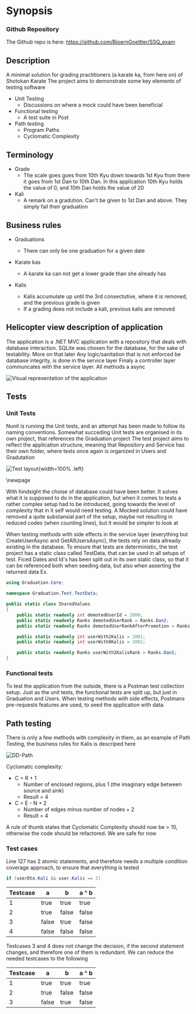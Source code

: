 # Synopsis


### Github Repository
The Github repo is here: https://github.com/BjoernGoettler/SSQ_exam


## Description

A minimal solution for grading practitioners (a karate ka, from here on) of Shotokan Karate
The project aims to demonstrate some key elements of testing software

- Unit Testing
  - Discussions on where a mock could have been beneficial
- Functional testing
  - A test suite in Post
- Path testing
  - Program Paths
  - Cyclomatic Complexity

## Terminology
- Grade
  - The scale goes goes from 10th Kyu down towards 1st Kyu from there it goes from 1st Dan to 10th Dan. In this application 10th Kyu holds the value of 0, and 10th Dan holds the value of 20
- Kali
  - A remark on a gradution. Can't be given to 1st Dan and above. They simply fail their graduation

## Business rules

- Graduations
  - There can only be one graduation for a given date

- Karate kas
  - A karate ka can not get a lower grade than she already has

- Kalis
  - Kalis accumulate up until the 3rd consectutive, where it is removed, and the previous grade is given
  - If a grading does not include a kali, previous kalis are removed


## Helicopter view description of application

The application is a .NET MVC application with a repository that deals with database interaction. SQLite was chosen for the database, for the sake of testability. More on that later
Any logic/sanitation that is not enforced be database integrity, is done in the service layer
Finaly a controller layer communcates with the service layer. All methods a async

![Visual representation of the application](images/GraduationService.png)

  
## Tests

### Unit Tests

Nunit is running the Unit tests, and an attempt has been made to follow its naming conventions. Somewhat succeding
Unit tests are organised in its own project, that references the Graduation project
The test project aims to reflect the application structure, meaning that Repository and Service has their own folder, where tests once again is organized in Users and Gradutation


![Test layout](images/testLayout.png){width=100% .left}


\newpage


With hindsight the choise of database could have been better. It solves what it is supposed to do in the application, but when it comes to tests a rather complex setup had to be introduced, going towards the level of complexity that in it self would need testing.
A Mocked solution could have removed a quite substansial part of the setup, maybe not resulting in reduced codes (when counting lines), but it would be simpler to look at

When testing methods with side effects in the service layer (everything but CreateUserAsync and GetAllUsersAsync), the tests rely on data allready existing in the database. To ensure that tests are deterministic, the test project has a static class called TestData, that can be used in all setups of test. Ficed Dates and Id's has been split out in its own static class, so that it can be referenced both when seeding data, but also when asserting the returned data
Ex.


```csharp
using Graduation.Core;

namespace Graduation.Test.TestData;

public static class SharedValues
{
    public static readonly int demotedUserId = 2000;
    public static readonly Ranks demotedUserRank = Ranks.Dan2;
    public static readonly Ranks demotedUserRankAfterPromotion = Ranks.Dan1;

    public static readonly int userWith2Kalis = 2001;
    public static readonly int userWith0Kalis = 2002;

    public static readonly Ranks userWith2KalisRank = Ranks.Dan1;
}
```


### Functional tests

To test the application from the outside, there is a Postman test collection setup.
Just as the unit tests, the functional tests are split up, but just in Graduation and Users. When testing methods with side effects, Postmans pre-requests features are used, to seed the application with data.

## Path testing

There is only a few methods with complexity in them, as an example of Path Testing, the business rules for Kalis is descriped here

![DD-Path](images/dd-path.png)

Cyclomatic complexity:
- C = R + 1
  - Number of enclosed regions, plus 1 (the imaginary edge between source and sink)
  - Result = 4
- C = E - N + 2
  - Number of edges minus number of nodes + 2
  - Result = 4

A rule of thumb states that Cyclomatic Complexity should now be > 10, otherwise the code should be refactored. We are safe for now

### Test cases

Line 127 has 2 atomic statements, and therefore needs a multiple condition coverage approach, to ensure that everything is tested

```csharp
if (userDto.Kali && user.Kalis == 2)
```

| Testcase | a | b | a ^  b |
| -- | -- | -- | -- |
| 1 |  true | true | true |
| 2 | true | false | false |
| 3 | false | true | false |
| 4 | false | false | false |

Testcases 3 and 4 does not change the decision, if the second statement changes, and therefore one of them is redundant. We can reduce the needed testcases to the following

| Testcase | a | b | a ^  b |
| -- | -- | -- | -- |
| 1 |  true | true | true |
| 2 | true | false | false |
| 3 | false | true | false |
